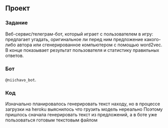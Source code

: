 ## Проект

### Задание
Веб-сервис/телеграм-бот, который играет с пользователем в игру: предлагает угадать, оригинальное ли перед ним предложение какого-либо автора или сгенерированное компьютером с помощью word2vec. В конце показывает результат пользователя и статистику правильных ответов.

### Бот
``@niichavo_bot``.

### Код 
Изначально планировалось генерировать текст находу, но в процессе загрузки на heroku выяснилось что грузить модель нереально
Поэтому пришлось сначала генерировать текст из предложений, а в боте уже пользоваться готовым текстовым файлом

